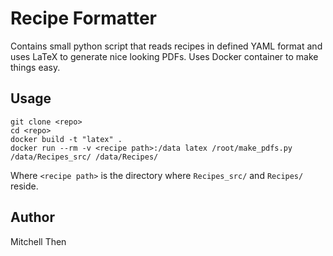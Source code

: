 <!-- Author: Mitchell Then -->

# Recipe Formatter

Contains small python script that reads recipes in defined YAML format and uses LaTeX to generate nice looking PDFs. Uses Docker container to make things easy.

## Usage

```
git clone <repo>
cd <repo>
docker build -t "latex" .
docker run --rm -v <recipe path>:/data latex /root/make_pdfs.py /data/Recipes_src/ /data/Recipes/
```

Where `<recipe path>` is the directory where `Recipes_src/` and `Recipes/` reside.

## Author

Mitchell Then

